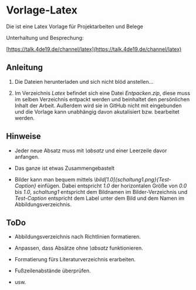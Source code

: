 # Vorlage-Latex
Die ist eine Latex Vorlage für Projektarbeiten und Belege

Unterhaltung und Besprechung:

[https://talk.4de19.de/channel/latex](https://talk.4de19.de/channel/latex)

## Anleitung

1. Die Dateien herunterladen und sich nicht blöd anstellen...

2. Im Verzeichnis *Latex* befindet sich eine Datei *Entpacken.zip*, diese muss im selben Verzeichnis entpackt werden und beinhaltet den persönlichen Inhalt der Arbeit. Außerdem wird sie in GitHub nicht mit eingebunden und die Vorlage kann unabhängig davon akutalisiert bzw. bearbeitet werden.

## Hinweise

- Jeder neue Absatz muss mit *\absatz* und einer Leerzeile davor anfangen.

- Das ganze ist etwas Zusammengebastelt

- Bilder kann man bequem mittels *\bild[1.0]{schaltung1.png}{Test-Caption}* einfügen. Dabei entspricht *1.0* der horizontalen Größe von *0.0* bis *1.0*, *schaltung1* entspricht dem Bildnamen im Bilder-Verzeichnis und *Test-Caption* entspricht dem Label unter dem Bild und dem Namen im Abbildungsverzeichnis.

## ToDo
- Abbildungsverzeichnis nach Richtlinien formatieren.

- Anpassen, dass Absätze ohne *\absatz* funktionieren.

- Formatierung fürs Literaturverzeichnis erarbeiten.

- Fußzeilenabstände überprüfen.

- usw.
